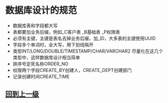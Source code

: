 
# 数据库设计的规范
+ 数据库表和字段都大写
+ 表都要加业务后缀，例如_C客户表 _B基础表 _P权限表
+ 必须有主键，主键是表名去掉业务后缀，加_ID，大多表的主键使用UUID
+ 字段多个单词时，全大写，用下划线隔开
+ 类型INT/LONG/DOUBLE/TIMESTAMP/CHAR/VARCHAR2 尽量化在这几个类型中，这样数据库设计相当简单
+ 排序号定死名称ORDER_NO
+ 权限两个字段CREATE_BY创建人，CREATE_DEPT创建部门
+ 记录创建时间CREATE_TIME

## [回到上一级](./index.md)